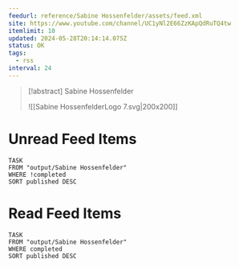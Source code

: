 ```yaml
---
feedurl: reference/Sabine Hossenfelder/assets/feed.xml
site: https://www.youtube.com/channel/UC1yNl2E66ZzKApQdRuTQ4tw
itemlimit: 10
updated: 2024-05-28T20:14:14.075Z
status: OK
tags:
  - rss
interval: 24
---
```


> [!abstract] Sabine Hossenfelder
> 
>
> ![[Sabine HossenfelderLogo 7.svg|200x200]]
# Unread Feed Items
~~~dataview
TASK
FROM "output/Sabine Hossenfelder"
WHERE !completed
SORT published DESC
~~~

# Read Feed Items
~~~dataview
TASK
FROM "output/Sabine Hossenfelder"
WHERE completed
SORT published DESC
~~~
